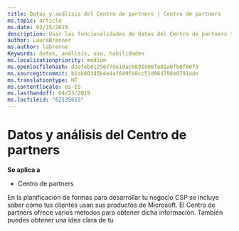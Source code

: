```yaml
---
title: Datos y análisis del Centro de partners | Centro de partners
ms.topic: article
ms.date: 03/15/2019
description: Usar las funcionalidades de datos del Centro de partners te permite comprender mejor las necesidades de los clientes
author: LauraBrenner
ms.author: labrenne
Keywords: datos, análisis, uso, habilidades
ms.localizationpriority: medium
ms.openlocfilehash: d2efeb8125077de10acb891908fe81a0fb0f00f9
ms.sourcegitcommit: b1ab80345b4e4af649fb8cc51d96d798e0791ade
ms.translationtype: HT
ms.contentlocale: es-ES
ms.lasthandoff: 04/23/2019
ms.locfileid: "62135615"
---
```

# <a name="data-and-analytics-in-partner-center"></a>Datos y análisis del Centro de partners

**Se aplica a**

- Centro de partners

En la planificación de formas para desarrollar tu negocio CSP se incluye saber cómo tus clientes usan sus productos de Microsoft. El Centro de partners ofrece varios métodos para obtener dicha información. También puedes obtener una idea clara de tu 